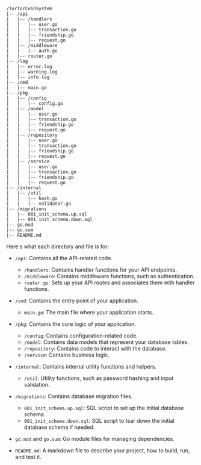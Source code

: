 ```
/TorTorCoinSystem
|-- /api
|   |-- /handlers
|   |   |-- user.go
|   |   |-- transaction.go
|   |   |-- friendship.go
|   |   |-- request.go
|   |-- /middleware
|   |   |-- auth.go
|   |-- router.go
|-- /log
|   |-- error.log
|   |-- warning.log
|   |-- info.log
|-- /cmd
|   |-- main.go
|-- /pkg
|   |-- /config
|   |   |-- config.go
|   |-- /model
|   |   |-- user.go
|   |   |-- transaction.go
|   |   |-- friendship.go
|   |   |-- request.go
|   |-- /repository
|   |   |-- user.go
|   |   |-- transaction.go
|   |   |-- friendship.go
|   |   |-- request.go
|   |-- /service
|   |   |-- user.go
|   |   |-- transaction.go
|   |   |-- friendship.go
|   |   |-- request.go
|-- /internal
|   |-- /util
|   |   |-- hash.go
|   |   |-- validator.go
|-- /migrations
|   |-- 001_init_schema.up.sql
|   |-- 001_init_schema.down.sql
|-- go.mod
|-- go.sum
|-- README.md
```

Here's what each directory and file is for:

- `/api`: Contains all the API-related code.
    - `/handlers`: Contains handler functions for your API endpoints.
    - `/middleware`: Contains middleware functions, such as authentication.
    - `router.go`: Sets up your API routes and associates them with handler functions.

- `/cmd`: Contains the entry point of your application.
    - `main.go`: The main file where your application starts.

- `/pkg`: Contains the core logic of your application.
    - `/config`: Contains configuration-related code.
    - `/model`: Contains data models that represent your database tables.
    - `/repository`: Contains code to interact with the database.
    - `/service`: Contains business logic.

- `/internal`: Contains internal utility functions and helpers.
    - `/util`: Utility functions, such as password hashing and input validation.

- `/migrations`: Contains database migration files.
    - `001_init_schema.up.sql`: SQL script to set up the initial database schema.
    - `001_init_schema.down.sql`: SQL script to tear down the initial database schema if needed.

- `go.mod` and `go.sum`: Go module files for managing dependencies.

- `README.md`: A markdown file to describe your project, how to build, run, and test it.
